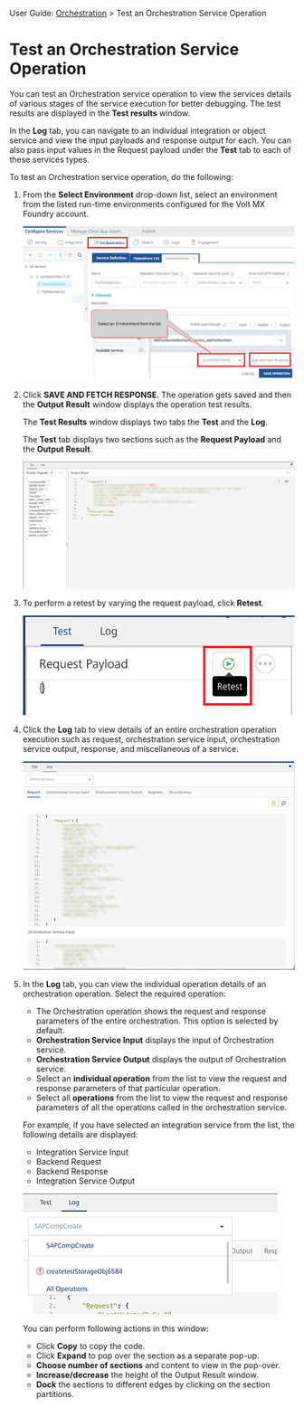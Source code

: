                               

User Guide: [Orchestration](Orchestration.md) > Test an Orchestration Service Operation

Test an Orchestration Service Operation
=======================================

You can test an Orchestration service operation to view the services details of various stages of the service execution for better debugging. The test results are displayed in the **Test results** window.

In the **Log** tab, you can navigate to an individual integration or object service and view the input payloads and response output for each. You can also pass input values in the Request payload under the **Test** tab to each of these services types.

To test an Orchestration service operation, do the following:

1.  From the **Select Environment** drop-down list, select an environment from the listed run-time environments configured for the Volt MX Foundry account.
    
    ![](Resources/Images/OrchTest_634x359.png)
    
2.  Click **SAVE AND FETCH RESPONSE**. The operation gets saved and then the **Output Result** window displays the operation test results.
    
    The **Test Results** window displays two tabs the **Test** and the **Log**.
    
    The **Test** tab displays two sections such as the **Request Payload** and the **Output Result**.
    
    ![](Resources/Images/OrchOperTest1_645x273.png)
    
3.  To perform a retest by varying the request payload, click **Retest**.
    
    ![](Resources/Images/OrchRetest.png)
    
4.  Click the **Log** tab to view details of an entire orchestration operation execution such as request, orchestration service input, orchestration service output, response, and miscellaneous of a service.
    
    ![](Resources/Images/OrchOperTest2_609x453.png)
    
5.  In the **Log** tab, you can view the individual operation details of an orchestration operation. Select the required operation:
    
    *   The Orchestration operation shows the request and response parameters of the entire orchestration. This option is selected by default.
    *   **Orchestration Service Input** displays the input of Orchestration service.
    *   **Orchestration Service Output** displays the output of Orchestration service.
    *   Select an **individual operation** from the list to view the request and response parameters of that particular operation.
    *   Select all **operations** from the list to view the request and response parameters of all the operations called in the orchestration service.
    
    For example, if you have selected an integration service from the list, the following details are displayed:
    
    *   Integration Service Input
    *   Backend Request
    *   Backend Response
    *   Integration Service Output
    
    ![](Resources/Images/OrchOperTest3.png)
    
    You can perform following actions in this window:
    
    *   Click **Copy** to copy the code.
    *   Click **Expand** to pop over the section as a separate pop-up.
    *   **Choose number of sections** and content to view in the pop-over.
    *   **Increase/decrease** the height of the Output Result window.
    *   **Dock** the sections to different edges by clicking on the section partitions.
